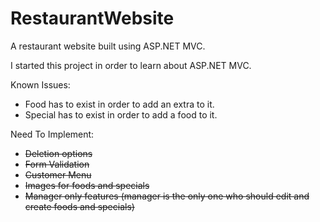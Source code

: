 # RestaurantWebsite
A restaurant website built using ASP.NET MVC.

I started this project in order to learn about ASP.NET MVC.

Known Issues:
<ul>
<li>Food has to exist in order to add an extra to it.</li>
<li>Special has to exist in order to add a food to it.</li>
</ul>
Need To Implement:

<ul>
  <li><s>Deletion options</s></li>
  <li><s>Form Validation</s></li>
  <li><s>Customer Menu</s></li>
  <li><s>Images for foods and specials</s></li>
  <li><s>Manager only features (manager is the only one who should edit and create foods and specials)</li></s>
</ul>
